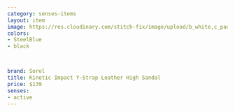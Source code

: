 ```yaml
---
category: senses-items
layout: item
image: https://res.cloudinary.com/stitch-fix/image/upload/b_white,c_pad,dpr_1.0,f_auto,h_150,q_auto,w_150/v1674883332/tp4akogi6hii4xxma7xo.jpg
colors: 
- SteelBlue
- black



brand: Sorel
title: Kinetic Impact Y-Strap Leather High Sandal
price: $139
senses:
- active
---
```





